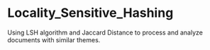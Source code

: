 # Locality_Sensitive_Hashing
Using LSH algorithm and Jaccard Distance to process and analyze documents with similar themes.
